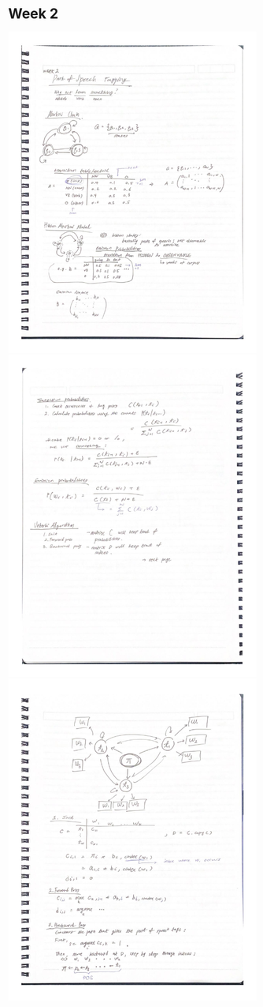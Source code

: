 # Week 2

![img](../src/img/doc-page-002.jpg)
![img](../src/img/doc-page-003.jpg)
![img](../src/img/doc-page-004.jpg)